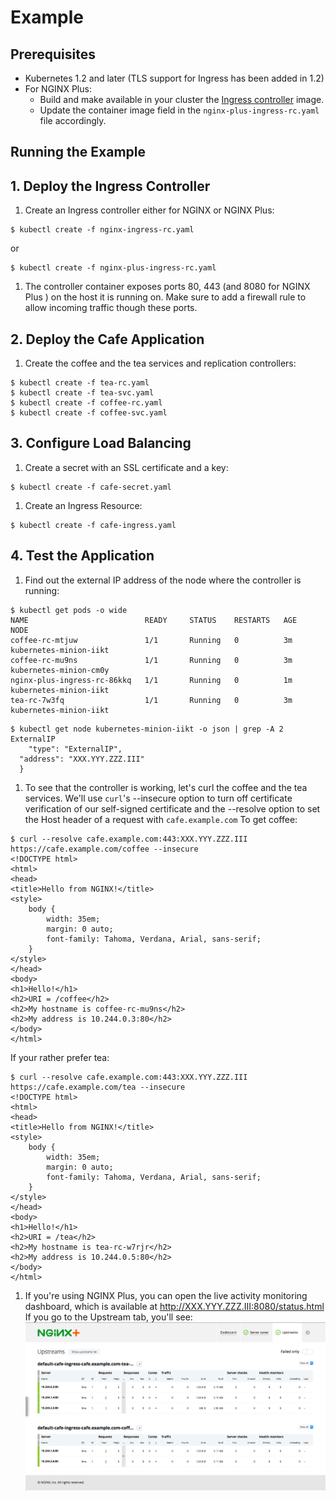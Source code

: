 # Example

## Prerequisites

* Kubernetes 1.2 and later (TLS support for Ingress has been added in 1.2)
* For NGINX Plus:
  * Build and make available in your cluster the [Ingress controller](../../nginx-controller) image.
  * Update the container image field in the ```nginx-plus-ingress-rc.yaml``` file accordingly.

## Running the Example

## 1. Deploy the Ingress Controller

1. Create an Ingress controller either for NGINX or NGINX Plus:
  ```
  $ kubectl create -f nginx-ingress-rc.yaml
  ```
  or
  ```
  $ kubectl create -f nginx-plus-ingress-rc.yaml
  ```

1. The controller container exposes ports 80, 443 (and 8080 for NGINX Plus )
on the host it is running on. Make sure to add a firewall rule to allow incoming traffic
though these ports.

## 2. Deploy the Cafe Application

1. Create the coffee and the tea services and replication controllers:

  ```
  $ kubectl create -f tea-rc.yaml
  $ kubectl create -f tea-svc.yaml
  $ kubectl create -f coffee-rc.yaml
  $ kubectl create -f coffee-svc.yaml
  ```

## 3. Configure Load Balancing

1. Create a secret with an SSL certificate and a key:
  ```
  $ kubectl create -f cafe-secret.yaml
  ```

1. Create an Ingress Resource:
  ```
  $ kubectl create -f cafe-ingress.yaml
  ```

## 4. Test the Application

1. Find out the external IP address of the node where the controller is running:
  ```
  $ kubectl get pods -o wide
  NAME                          READY     STATUS    RESTARTS   AGE       NODE
  coffee-rc-mtjuw               1/1       Running   0          3m        kubernetes-minion-iikt
  coffee-rc-mu9ns               1/1       Running   0          3m        kubernetes-minion-cm0y
  nginx-plus-ingress-rc-86kkq   1/1       Running   0          1m        kubernetes-minion-iikt
  tea-rc-7w3fq                  1/1       Running   0          3m        kubernetes-minion-iikt
  ```

  ```
  $ kubectl get node kubernetes-minion-iikt -o json | grep -A 2 ExternalIP
      "type": "ExternalIP",
    "address": "XXX.YYY.ZZZ.III"
    }
  ```

1. To see that the controller is working, let's curl the coffee and the tea services.
We'll use ```curl```'s --insecure option to turn off certificate verification of our self-signed
certificate and the --resolve option to set the Host header of a request with ```cafe.example.com```
  To get coffee:
  ```
  $ curl --resolve cafe.example.com:443:XXX.YYY.ZZZ.III https://cafe.example.com/coffee --insecure
  <!DOCTYPE html>
  <html>
  <head>
  <title>Hello from NGINX!</title>
  <style>
      body {
          width: 35em;
          margin: 0 auto;
          font-family: Tahoma, Verdana, Arial, sans-serif;
      }
  </style>
  </head>
  <body>
  <h1>Hello!</h1>
  <h2>URI = /coffee</h2>
  <h2>My hostname is coffee-rc-mu9ns</h2>
  <h2>My address is 10.244.0.3:80</h2>
  </body>
  </html>
  ```
  If your rather prefer tea:
  ```
  $ curl --resolve cafe.example.com:443:XXX.YYY.ZZZ.III https://cafe.example.com/tea --insecure
  <!DOCTYPE html>
  <html>
  <head>
  <title>Hello from NGINX!</title>
  <style>
      body {
          width: 35em;
          margin: 0 auto;
          font-family: Tahoma, Verdana, Arial, sans-serif;
      }
  </style>
  </head>
  <body>
  <h1>Hello!</h1>
  <h2>URI = /tea</h2>
  <h2>My hostname is tea-rc-w7rjr</h2>
  <h2>My address is 10.244.0.5:80</h2>
  </body>
  </html>
  ```

  1. If you're using NGINX Plus, you can open the live activity monitoring dashboard, which is available at http://XXX.YYY.ZZZ.III:8080/status.html
  If you go to the Upstream tab, you'll see: ![dashboard](dashboard.png)
